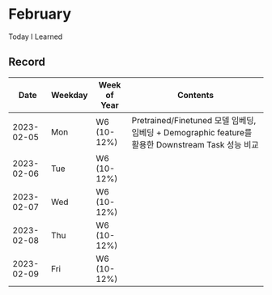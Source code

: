 # February
Today I Learned

## Record

|Date|Weekday|Week of Year|Contents|
|---|---|---|---|
|2023-02-05|Mon|W6 (10-12%)|Pretrained/Finetuned 모델 임베딩, 임베딩 + Demographic feature를 활용한 Downstream Task 성능 비교|
|2023-02-06|Tue|W6 (10-12%)||
|2023-02-07|Wed|W6 (10-12%)||
|2023-02-08|Thu|W6 (10-12%)||
|2023-02-09|Fri|W6 (10-12%)||
